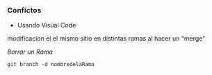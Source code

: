 ### Confictos


- Usando Visual Code

modificacion el el mismo sitio en distintas ramas al hacer un "merge"


_Borrar un Rama_

```
git branch -d nombredelaRama
```

